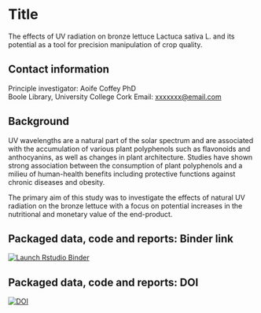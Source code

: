 # Title

The effects of UV radiation on  bronze lettuce Lactuca sativa L. and its potential as a tool for precision manipulation of crop quality.  

## Contact information

Principle investigator: Aoife Coffey PhD       
Boole Library,
University College Cork
Email: <xxxxxxx@email.com>              

## Background 

UV wavelengths are a natural part of the solar spectrum and are associated with the accumulation of various plant polyphenols such as
 flavonoids and anthocyanins, as well as changes in plant architecture. Studies have shown strong association between the consumption of 
 plant polyphenols and a milieu of human-health benefits including protective functions against chronic diseases and obesity. 

The primary aim of this study was to investigate the effects of natural UV radiation on the bronze lettuce with a focus on potential increases 
in the nutritional and monetary value of the end-product. 

## Packaged data, code and reports: Binder link
<!-- badges: start -->
[![Launch Rstudio Binder](http://mybinder.org/badge_logo.svg)](https://mybinder.org/v2/gh/bapalmer/RSS_Belfast_2019/master?urlpath=rstudio)
<!-- badges: end -->

## Packaged data, code and reports: DOI
[![DOI](https://zenodo.org/badge/DOI/10.5281/zenodo.3383331.svg)](https://doi.org/10.5281/zenodo.3383331)
